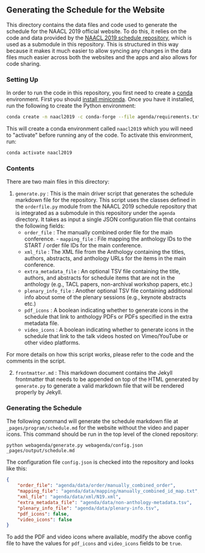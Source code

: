 ## Generating the Schedule for the Website

This directory contains the data files and code used to generate the schedule for the NAACL 2019 official website. To do this, it relies on the code and data provided by the [NAACL 2019 schedule repository](https://github.com/naacl-org/naacl-schedule-2019), which is used as a submodule in this repository. This is structured in this way because it makes it much easier to allow syncing any changes in the data files much easier across both the websites and the apps and also allows for code sharing.

### Setting Up

In order to run the code in this repository, you first need to create a [conda](https://conda.io/en/latest/) environment. First you should [install miniconda](https://conda.io/en/latest/miniconda.html). Once you have it installed, run the following to create the Python environment:

```bash
conda create -n naacl2019 -c conda-forge --file agenda/requirements.txt
```

This will create a conda environment called `naacl2019` which you will need to "activate" before running any of the code. To activate this environment, run:

```bash
conda activate naacl2019
```

### Contents 

There are two main files in this directory:

1. `generate.py` : This is the main driver script that generates the schedule markdown file for the repository. This script uses the classes defined in the `orderfile.py` module from the NAACL 2019 schedule repository that is integrated as a submodule in this repository under the `agenda` directory. It takes as input a single JSON configuration file that contains the following fields:
    - `order_file` : The manually combined order file for the main conference. - `mapping_file` : File mapping the anthology IDs to the START / order file IDs for the main conference.
    - `xml_file` : The XML file from the Anthology containing the titles, authors, abstracts, and anthology URLs for the items in the main conference.
    - `extra_metadata_file` : An optional TSV file containing the title, authors, and abstracts for schedule items that are not in the anthology (e.g., TACL papers, non-archival workshop papers, etc.)
    - `plenary_info_file` : Another optional TSV file containing additional info about some of the plenary sessions (e.g., keynote abstracts etc.)
    - `pdf_icons` : A boolean indicating whether to generate icons in the schedule that link to anthology PDFs or PDFs specified in the extra metadata file.
    - `video_icons` : A boolean indicating whether to generate icons in the schedule that link to the talk videos hosted on Vimeo/YouTube or other video platforms.

For more details on how this script works, please refer to the code and the comments in the script.

2. `frontmatter.md` : This markdown document contains the Jekyll frontmatter that needs to be appended on top of the HTML generated by `generate.py` to generate a valid markdown file that will be rendered properly by Jekyll.


### Generating the Schedule

The following command will generate the schedule markdown file at `_pages/program/schedule.md` for the website without the video and paper icons. This command should be run in the top level of the cloned repository:

```
python webagenda/generate.py webagenda/config.json _pages/output/schedule.md
```

The configuration file `config.json` is checked into the repository and looks like this:

```json
{
    "order_file": "agenda/data/order/manually_combined_order",
    "mapping_file": "agenda/data/mapping/manually_combined_id_map.txt",
    "xml_file": "agenda/data/xml/N19.xml",
    "extra_metadata_file": "agenda/data/non-anthology-metadata.tsv",
    "plenary_info_file": "agenda/data/plenary-info.tsv",
    "pdf_icons": false,
    "video_icons": false
}
```

To add the PDF and video icons where available, modify the above config file to have the values for `pdf_icons` and `video_icons` fields to be `true`. 